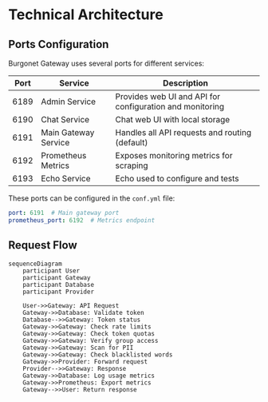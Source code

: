 
# Technical Architecture

## Ports Configuration

Burgonet Gateway uses several ports for different services:

| Port | Service              | Description                                              |
|------|----------------------|----------------------------------------------------------|
| 6189 | Admin Service        | Provides web UI and API for configuration and monitoring |
| 6190 | Chat Service         | Chat web UI with local storage                           |
| 6191 | Main Gateway Service | Handles all API requests and routing (default)           |
| 6192 | Prometheus Metrics   | Exposes monitoring metrics for scraping                  |
| 6193 | Echo Service         | Echo used to configure and tests                         |

These ports can be configured in the `conf.yml` file:

```yaml
port: 6191  # Main gateway port
prometheus_port: 6192  # Metrics endpoint
```

## Request Flow

```mermaid
sequenceDiagram
    participant User
    participant Gateway
    participant Database
    participant Provider
    
    User->>Gateway: API Request
    Gateway->>Database: Validate token
    Database-->>Gateway: Token status
    Gateway->>Gateway: Check rate limits
    Gateway->>Gateway: Check token quotas
    Gateway->>Gateway: Verify group access
    Gateway->>Gateway: Scan for PII
    Gateway->>Gateway: Check blacklisted words
    Gateway->>Provider: Forward request
    Provider-->>Gateway: Response
    Gateway->>Database: Log usage metrics
    Gateway->>Prometheus: Export metrics
    Gateway-->>User: Return response
```

